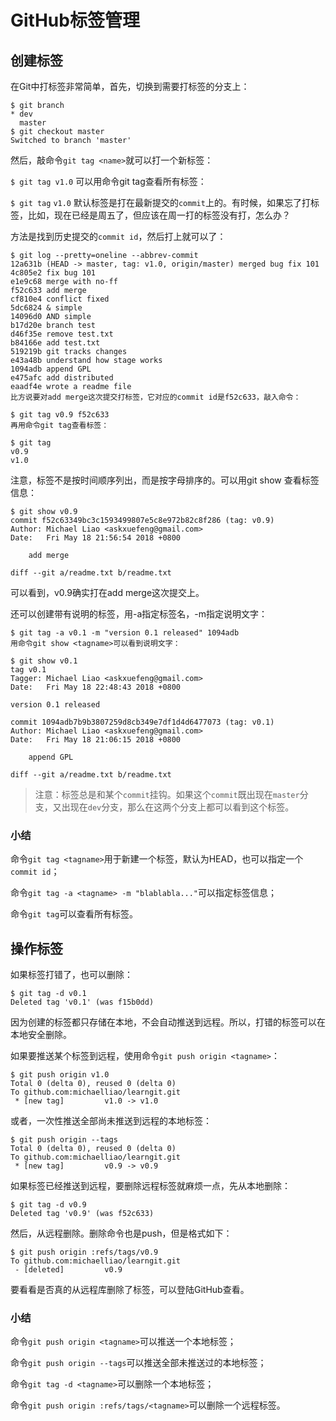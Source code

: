 # GitHub标签管理

## 创建标签

在Git中打标签非常简单，首先，切换到需要打标签的分支上：  
```
$ git branch  
* dev  
  master  
$ git checkout master    
Switched to branch 'master'  
```
然后，敲命令`git tag <name>`就可以打一个新标签：

`$ git tag v1.0`
可以用命令git tag查看所有标签：

`$ git tag`
`v1.0`
默认标签是打在最新提交的`commit`上的。有时候，如果忘了打标签，比如，现在已经是周五了，但应该在周一打的标签没有打，怎么办？

方法是找到历史提交的`commit id`，然后打上就可以了：

```  
$ git log --pretty=oneline --abbrev-commit  
12a631b (HEAD -> master, tag: v1.0, origin/master) merged bug fix 101  
4c805e2 fix bug 101  
e1e9c68 merge with no-ff  
f52c633 add merge  
cf810e4 conflict fixed  
5dc6824 & simple  
14096d0 AND simple  
b17d20e branch test  
d46f35e remove test.txt  
b84166e add test.txt  
519219b git tracks changes  
e43a48b understand how stage works  
1094adb append GPL  
e475afc add distributed  
eaadf4e wrote a readme file  
比方说要对add merge这次提交打标签，它对应的commit id是f52c633，敲入命令：  

$ git tag v0.9 f52c633  
再用命令git tag查看标签：

$ git tag  
v0.9  
v1.0  
```
注意，标签不是按时间顺序列出，而是按字母排序的。可以用git show <tagname>查看标签信息：

```
$ git show v0.9
commit f52c63349bc3c1593499807e5c8e972b82c8f286 (tag: v0.9)
Author: Michael Liao <askxuefeng@gmail.com>
Date:   Fri May 18 21:56:54 2018 +0800

    add merge

diff --git a/readme.txt b/readme.txt
```
可以看到，v0.9确实打在add merge这次提交上。

还可以创建带有说明的标签，用-a指定标签名，-m指定说明文字：
```
$ git tag -a v0.1 -m "version 0.1 released" 1094adb
用命令git show <tagname>可以看到说明文字：

$ git show v0.1
tag v0.1
Tagger: Michael Liao <askxuefeng@gmail.com>
Date:   Fri May 18 22:48:43 2018 +0800

version 0.1 released

commit 1094adb7b9b3807259d8cb349e7df1d4d6477073 (tag: v0.1)
Author: Michael Liao <askxuefeng@gmail.com>
Date:   Fri May 18 21:06:15 2018 +0800

    append GPL

diff --git a/readme.txt b/readme.txt
```

> 注意：标签总是和某个`commit`挂钩。如果这个`commit`既出现在`master`分支，又出现在`dev`分支，那么在这两个分支上都可以看到这个标签。

### 小结
命令`git tag <tagname>`用于新建一个标签，默认为HEAD，也可以指定一个`commit id`；

命令`git tag -a <tagname> -m "blablabla..."`可以指定标签信息；

命令`git tag`可以查看所有标签。

## 操作标签
如果标签打错了，也可以删除：

```
$ git tag -d v0.1
Deleted tag 'v0.1' (was f15b0dd)
```
因为创建的标签都只存储在本地，不会自动推送到远程。所以，打错的标签可以在本地安全删除。

如果要推送某个标签到远程，使用命令`git push origin <tagname>`：

```
$ git push origin v1.0
Total 0 (delta 0), reused 0 (delta 0)
To github.com:michaelliao/learngit.git
 * [new tag]         v1.0 -> v1.0
```
或者，一次性推送全部尚未推送到远程的本地标签：

```
$ git push origin --tags
Total 0 (delta 0), reused 0 (delta 0)
To github.com:michaelliao/learngit.git
 * [new tag]         v0.9 -> v0.9
```
如果标签已经推送到远程，要删除远程标签就麻烦一点，先从本地删除：

```
$ git tag -d v0.9
Deleted tag 'v0.9' (was f52c633)
```
然后，从远程删除。删除命令也是push，但是格式如下：

```
$ git push origin :refs/tags/v0.9
To github.com:michaelliao/learngit.git
 - [deleted]         v0.9
```
要看看是否真的从远程库删除了标签，可以登陆GitHub查看。

### 小结
命令`git push origin <tagname>`可以推送一个本地标签；

命令`git push origin --tags`可以推送全部未推送过的本地标签；

命令`git tag -d <tagname>`可以删除一个本地标签；

命令`git push origin :refs/tags/<tagname>`可以删除一个远程标签。
